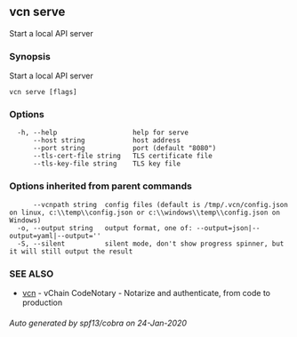 ## vcn serve

Start a local API server

### Synopsis

Start a local API server

```
vcn serve [flags]
```

### Options

```
  -h, --help                   help for serve
      --host string            host address
      --port string            port (default "8080")
      --tls-cert-file string   TLS certificate file
      --tls-key-file string    TLS key file
```

### Options inherited from parent commands

```
      --vcnpath string  config files (default is /tmp/.vcn/config.json on linux, c:\\temp\\config.json or c:\\windows\\temp\\config.json on Windows)
  -o, --output string   output format, one of: --output=json|--output=yaml|--output=''
  -S, --silent          silent mode, don't show progress spinner, but it will still output the result
```

### SEE ALSO

* [vcn](vcn.md)	 - vChain CodeNotary - Notarize and authenticate, from code to production

###### Auto generated by spf13/cobra on 24-Jan-2020
